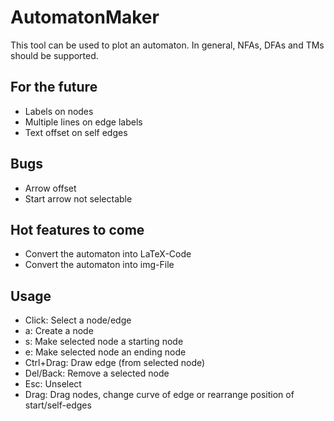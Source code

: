 # AutomatonMaker 

This tool can be used to plot an automaton.
In general, NFAs, DFAs and TMs should be supported. 

## For the future
- Labels on nodes
- Multiple lines on edge labels
- Text offset on self edges

## Bugs
- Arrow offset
- Start arrow not selectable

## Hot features to come
- Convert the automaton into LaTeX-Code
- Convert the automaton into img-File

## Usage
- Click: Select a node/edge
- a: Create a node
- s: Make selected node a starting node
- e: Make selected node an ending node
- Ctrl+Drag: Draw edge (from selected node)
- Del/Back: Remove a selected node
- Esc: Unselect
- Drag: Drag nodes, change curve of edge or rearrange position of start/self-edges

